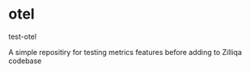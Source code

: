 # otel
test-otel

A simple repositiry for testing metrics features before adding to Zilliqa codebase
